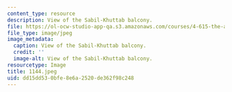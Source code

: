 ```yaml
---
content_type: resource
description: View of the Sabil-Khuttab balcony.
file: https://ol-ocw-studio-app-qa.s3.amazonaws.com/courses/4-615-the-architecture-of-cairo-spring-2002/dd15dd530bfe8e6a2520de362f98c248_1144.jpeg
file_type: image/jpeg
image_metadata:
  caption: View of the Sabil-Khuttab balcony.
  credit: ''
  image-alt: View of the Sabil-Khuttab balcony.
resourcetype: Image
title: 1144.jpeg
uid: dd15dd53-0bfe-8e6a-2520-de362f98c248
---
```

